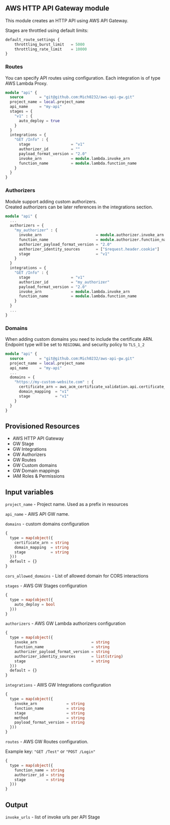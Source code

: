 ## AWS HTTP API Gateway module

This module creates an HTTP API using AWS API Gateway.  

Stages are throttled using default limits:

```terraform
default_route_settings {
    throttling_burst_limit   = 5000
    throttling_rate_limit    = 10000
}
```


### Routes 

You can specify API routes using configuration. Each integration is of type AWS Lambda Proxy.

```terraform
module "api" {
  source       = "git@github.com:Mich0232/aws-api-gw.git"
  project_name = local.project_name
  api_name     = "my-api"
  stages = {
    "v1" : {
      auto_deploy = true
    }
  }
  integrations = {
    "GET /Info" : {
      stage                  = "v1"
      authorizer_id          = ""
      payload_format_version = "2.0"
      invoke_arn             = module.lambda.invoke_arn
      function_name          = module.lambda.function_name
    }
  }
}
```

### Authorizers

Module support adding custom authorizers.  
Created authorizers can be later references in the integrations section.

```terraform
module "api" {
  ...
  authorizers = {
    "my_authorizer" : {
      invoke_arn                        = module.authorizer.invoke_arn
      function_name                     = module.authorizer.function_name
      authorizer_payload_format_version = "2.0"
      authorizer_identity_sources       = ["$request.header.cookie"]
      stage                             = "v1"
    }
  }
  integrations = {
    "GET /Info" : {
      stage                  = "v1"
      authorizer_id          = "my_authorizer"
      payload_format_version = "2.0"
      invoke_arn             = module.lambda.invoke_arn
      function_name          = module.lambda.function_name
    }
  }
  ...
}
```

### Domains

When adding custom domains you need to include the certificate ARN.  
Endpoint type will be set to `REGIONAL` and security policy to `TLS_1_2`

```terraform
module "api" {
  source       = "git@github.com:Mich0232/aws-api-gw.git"
  project_name = local.project_name
  api_name     = "my-api"
  ...
  domains = {
    "https://my-custom-website.com" : {
      certificate_arn = aws_acm_certificate_validation.api.certificate_arn
      domain_mapping  = "v1"
      stage           = "v1"
    }
  }
}
```


## Provisioned Resources

 - AWS HTTP API Gateway 
 - GW Stage
 - GW Integrations
 - GW Authorizers
 - GW Routes
 - GW Custom domains
 - GW Domain mappings
 - IAM Roles & Permissions


## Input variables

`project_name` - Project name. Used as a prefix in resources

`api_name` - AWS API GW name.

`domains` - custom domains configuration

```terraform
{
  type = map(object({
    certificate_arn = string
    domain_mapping  = string
    stage           = string
  }))
  default = {}
}
```

`cors_allowed_domains` - List of allowed domain for CORS interactions

`stages` - AWS GW Stages configuration
```terraform
{
  type = map(object({
    auto_deploy = bool
  }))
}
```

`authorizers` - AWS GW Lambda authorizers configuration
```terraform
{
  type = map(object({
    invoke_arn                        = string
    function_name                     = string
    authorizer_payload_format_version = string
    authorizer_identity_sources       = list(string)
    stage                             = string
  }))
  default = {}
}
```

`integrations` - AWS GW Integrations configuration
```terraform
{
  type = map(object({
    invoke_arn             = string
    function_name          = string
    stage                  = string
    method                 = string
    payload_format_version = string
  }))
}
```

`routes` - AWS GW Routes configuration.

Example key: `"GET /Test"` or `"POST /Login"`
```terraform
{
  type = map(object({
    function_name = string
    authorizer_id = string
    stage         = string
  }))
}
```

## Output

`invoke_urls` - list of invoke urls per API Stage
